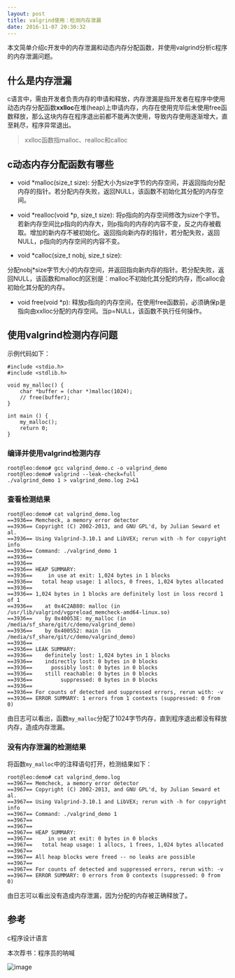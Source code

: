 ```yaml
---
layout: post
title: valgrind使用：检测内存泄漏
date: 2016-11-07 20:30:32
---
```



本文简单介绍c开发中的内存泄漏和动态内存分配函数，并使用valgrind分析c程序的内存泄漏问题。

## 什么是内存泄漏

c语言中，需由开发者负责内存的申请和释放，内存泄漏是指开发者在程序中使用动态内存分配函数**xxlloc**在堆(heap)上申请内存，内存在使用完毕后未使用free函数释放，那么这块内存在程序退出前都不能再次使用，导致内存使用逐渐增大，直至耗尽，程序异常退出。

> xxlloc函数指malloc、realloc和calloc

## c动态内存分配函数有哪些

- void *malloc(size_t size): 分配大小为size字节的内存空间，并返回指向分配内存的指针。若分配内存失败，返回NULL，该函数不初始化其分配的内存空间。

- void *realloc(void *p, size_t size): 将p指向的内存空间修改为size个字节。若新内存空间比p指向的内存大，则p指向的内存的内容不变，反之内存被截取。增加的新内存不被初始化。返回指向新内存的指针，若分配失败，返回NULL，p指向的内存空间的内容不变。

- void *calloc(size_t nobj, size_t size): 
 
分配nobj*size字节大小的内存空间，并返回指向新内存的指针。若分配失败，返回NULL，该函数和malloc的区别是：malloc不初始化其分配的内存，而calloc会初始化其分配的内存。

- void free(void *p): 释放p指向的内存空间，在使用free函数前，必须确保p是指向由xxlloc分配的内存空间。当p=NULL，该函数不执行任何操作。

## 使用valgrind检测内存问题

示例代码如下：

```
#include <stdio.h>
#include <stdlib.h>

void my_malloc() {
    char *buffer = (char *)malloc(1024);
    // free(buffer);
}

int main () {
    my_malloc();
    return 0;
}
```

### 编译并使用valgrind检测内存

```
root@leo:demo# gcc valgrind_demo.c -o valgrind_demo 
root@leo:demo# valgrind --leak-check=full 
./valgrind_demo 1 > valgrind_demo.log 2>&1
```

### 查看检测结果

```
root@leo:demo# cat valgrind_demo.log 
==3936== Memcheck, a memory error detector
==3936== Copyright (C) 2002-2013, and GNU GPL'd, by Julian Seward et al.
==3936== Using Valgrind-3.10.1 and LibVEX; rerun with -h for copyright info
==3936== Command: ./valgrind_demo 1
==3936== 
==3936== 
==3936== HEAP SUMMARY:
==3936==     in use at exit: 1,024 bytes in 1 blocks
==3936==   total heap usage: 1 allocs, 0 frees, 1,024 bytes allocated
==3936== 
==3936== 1,024 bytes in 1 blocks are definitely lost in loss record 1 of 1
==3936==    at 0x4C2AB80: malloc (in /usr/lib/valgrind/vgpreload_memcheck-amd64-linux.so)
==3936==    by 0x40053E: my_malloc (in /media/sf_share/git/c/demo/valgrind_demo)
==3936==    by 0x400552: main (in /media/sf_share/git/c/demo/valgrind_demo)
==3936== 
==3936== LEAK SUMMARY:
==3936==    definitely lost: 1,024 bytes in 1 blocks
==3936==    indirectly lost: 0 bytes in 0 blocks
==3936==      possibly lost: 0 bytes in 0 blocks
==3936==    still reachable: 0 bytes in 0 blocks
==3936==         suppressed: 0 bytes in 0 blocks
==3936== 
==3936== For counts of detected and suppressed errors, rerun with: -v
==3936== ERROR SUMMARY: 1 errors from 1 contexts (suppressed: 0 from 0)
```

由日志可以看出，函数`my_malloc`分配了1024字节内存，直到程序退出都没有释放内存，造成内存泄漏。


### 没有内存泄漏的检测结果

将函数`my_malloc`中的注释语句打开，检测结果如下：

```
root@leo:demo# cat valgrind_demo.log 
==3967== Memcheck, a memory error detector
==3967== Copyright (C) 2002-2013, and GNU GPL'd, by Julian Seward et al.
==3967== Using Valgrind-3.10.1 and LibVEX; rerun with -h for copyright info
==3967== Command: ./valgrind_demo 1
==3967== 
==3967== 
==3967== HEAP SUMMARY:
==3967==     in use at exit: 0 bytes in 0 blocks
==3967==   total heap usage: 1 allocs, 1 frees, 1,024 bytes allocated
==3967== 
==3967== All heap blocks were freed -- no leaks are possible
==3967== 
==3967== For counts of detected and suppressed errors, rerun with: -v
==3967== ERROR SUMMARY: 0 errors from 0 contexts (suppressed: 0 from 0)
```

由日志可以看出没有造成内存泄漏，因为分配的内存被正确释放了。

## 参考

c程序设计语言


本次荐书：程序员的呐喊

![image](http://img10.360buyimg.com/n1/s200x200_jfs/t1588/15/333780144/52388/20c263a8/5577937bN85d703f0.jpg)

